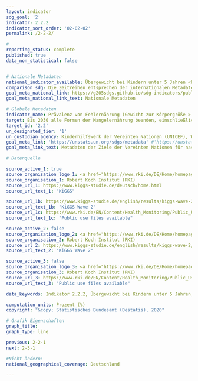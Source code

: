 ```yaml
---
layout: indicator
sdg_goal: '2'
indicator: 2.2.2
indicator_sort_order: '02-02-02'
permalink: /2-2-2/

#
reporting_status: complete
published: true
data_non_statistical: false


# Nationale Metadaten
national_indicator_available: Übergewicht bei Kindern unter 5 Jahren <br> Untergewicht (bezogen auf die Größe) bei Kindern unter 5 Jahren
comparison_sdg: Die Zeitreihen entsprechen der internationalen Metadatenbeschreibung.
goal_meta_national_link: https://g205sdgs.github.io/sdg-indicators/public/MetaDe/2.2.2.pdf
goal_meta_national_link_text: Nationale Metadaten

# Globale Metadaten
indicator_name: Prävalenz von Fehlernährung (Gewicht zur Körpergröße > +2 oder < -2 Standardabweichung vom Median des Wachstumsstandards für Kinder der WHO) bei Kindern unter 5 Jahren, nach der Art (Auszehrung und Übergewicht)
target: Bis 2030 alle Formen der Mangelernährung beenden, einschließlich durch Erreichung der international vereinbarten Zielvorgaben in Bezug auf Wachstumshemmung und Auszehrung bei Kindern unter 5 Jahren bis 2025, und den Ernährungsbedürfnissen von heranwachsenden Mädchen, schwangeren und stillenden Frauen und älteren Menschen Rechnung tragen
target_id: '2.2'
un_designated_tier: '1'
un_custodian_agency: Kinderhilfswerk der Vereinten Nationen (UNICEF), Weltgesundheitsorganisation (WHO)
goal_meta_link: 'https://unstats.un.org/sdgs/metadata' #'https://unstats.un.org/sdgs/metadata/files/Metadata-02-02-02a.pdf'
goal_meta_link_text: Metadaten der Ziele der Vereinten Nationen für nachhaltige Entwicklung

# Datenquelle

source_active_1: true
source_organisation_logo_1: <a href="https://www.rki.de/DE/Home/homepage_node.html"><img src="https://g205sdgs.github.io/sdg-indicators/public/logos/rki.png" alt="Logo RKI" /></a>
source_organisation_1: Robert Koch Institut (RKI)
source_url_1: https://www.kiggs-studie.de/deutsch/home.html
source_url_text_1: "KiGGS"

source_url_1b: https://www.kiggs-studie.de/english/results/kiggs-wave-2/journal-of-health-monitoring.html
source_url_text_1b: "KiGGS Wave 2"
source_url_1c: https://www.rki.de/EN/Content/Health_Monitoring/Public_Use_Files/public_use_file_node.html
source_url_text_1c: "Public use files available"

source_active_2: false
source_organisation_logo_2: <a href="https://www.rki.de/DE/Home/homepage_node.html"><img src="https://g205sdgs.github.io/sdg-indicators/public/logos/rki.png" alt="Logo RKI" /></a>
source_organisation_2: Robert Koch Institut (RKI)
source_url_2: https://www.kiggs-studie.de/english/results/kiggs-wave-2/journal-of-health-monitoring.html
source_url_text_2: "KiGGS Wave 2"

source_active_3: false
source_organisation_logo_3: <a href="https://www.rki.de/DE/Home/homepage_node.html"><img src="https://g205sdgs.github.io/sdg-indicators/public/logos/rki.png" alt="Logo RKI" /></a>
source_organisation_3: Robert Koch Institut (RKI)
source_url_3: https://www.rki.de/EN/Content/Health_Monitoring/Public_Use_Files/public_use_file_node.html
source_url_text_3: "Public use files available"

data_keywords: Indikator 2.2.2, Übergewicht bei Kindern unter 5 Jahren, Untergewicht (bezogen auf die Größe) bei Kindern unter 5 Jahren

computation_units: Prozent (%)
copyright: "&copy; Statistisches Bundesamt (Destatis), 2020"

# Grafik Eigenschaften
graph_title:
graph_type: line

previous: 2-2-1
next: 2-3-1

#Nicht ändern!
national_geographical_coverage: Deutschland

---
```

